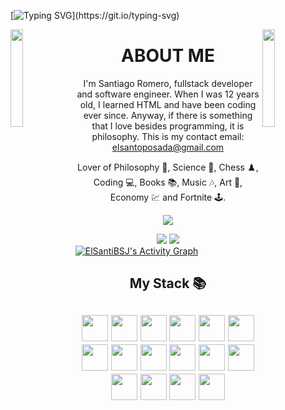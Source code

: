 [![Typing SVG](https://readme-typing-svg.herokuapp.com?duration=3000&color=F7315E&center=true&lines=Welcome+to+ElSantiBSJ's+profile!)](https://git.io/typing-svg)

<img align='left' src='https://user-images.githubusercontent.com/93671645/174114834-bfaa91a6-c632-43b0-b77c-8c5c4cee565a.gif' width='20%'>  
<img align='right' src='https://user-images.githubusercontent.com/93671645/174115008-9dd2595e-d9f5-4f8b-83b9-c7c57060dc3e.gif' width='20%'>  

<center>

# ABOUT ME
I'm Santiago Romero, fullstack developer and software engineer. When I was 12 years old, I learned HTML and have been coding ever since. Anyway, if there is something that I love besides programming, it is philosophy. 
This is my contact email: elsantoposada@gmail.com

Lover of Philosophy 🧠, Science 🔭, Chess ♟️, Coding 💻, Books 📚, Music 🎶, Art 🎨, Economy 💹 and Fortnite 🕹️.

![](https://komarev.com/ghpvc/?username=elsantibsj&color=green)
    
</center>

<div align="center">
<img src="https://github-readme-stats.vercel.app/api/top-langs/?username=elsantibsj&theme=tokyonight&layout=compact"/>
<img src="https://github-readme-stats.vercel.app/api?username=elsantibsj&theme=tokyonight&count_private=true&show_icons=true&hide_title=true&hide=stars" />
</div>
    
<div>
    <a href="#"><img alt="ElSantiBSJ's Activity Graph" src="https://activity-graph.herokuapp.com/graph?username=elsantibsj&custom_title=Santiago%20Romero%27s%20Contribution%20Graph&bg_color=0D1117&color=5ce1e6&line=FFFFFF&point=5ce1e6&hide_border=true" /></a>
<div> 
    
<h2 align="center">My Stack 📚<h2>
    
<div align="center">
  <img src='https://cdn.worldvectorlogo.com/logos/html-1.svg' height='42px'/>
  <img src='https://upload.wikimedia.org/wikipedia/commons/thumb/6/62/CSS3_logo.svg/800px-CSS3_logo.svg.png' height='42px'/>
  <img src='https://upload.wikimedia.org/wikipedia/commons/thumb/9/99/Unofficial_JavaScript_logo_2.svg/2048px-Unofficial_JavaScript_logo_2.svg.png' height='42px'/>
  <img src='http://siliconangle.com/files/2013/09/mariadb-logo.png' height='42px'/>
  <img src='https://pngimg.com/uploads/mysql/mysql_PNG23.png' height='42px'/>
  <img src='https://seeklogo.com/images/N/nodejs-logo-FBE122E377-seeklogo.com.png' height='42px'/>
  <img src='https://encrypted-tbn0.gstatic.com/images?q=tbn:ANd9GcRNkl5wNnPqbgcxJE8aH3zyeEEZ91NIy37YZ4wrL8icHbJ09-mr5x90SsAeaWcmBqyH3xc&usqp=CAU' height='42px'/>
  <img src='https://upload.wikimedia.org/wikipedia/commons/thumb/c/c3/Python-logo-notext.svg/1024px-Python-logo-notext.svg.png' height='42px'/>
  <img src='https://brandslogos.com/wp-content/uploads/thumbs/django-logo-vector.svg' height='42px'/>
  <img src='https://upload.wikimedia.org/wikipedia/commons/thumb/b/b2/Bootstrap_logo.svg/512px-Bootstrap_logo.svg.png' height='42px'/>
  <img src='https://uploads-ssl.webflow.com/5f27d696e6643b1b55669016/5fb27248bc116f8d01e9bd7a_5ead914ca0d3e4fdd060ac13_mongodb-plain-wordmark.png' height='42px'/>
  <img src='https://upload.wikimedia.org/wikipedia/commons/thumb/4/47/React.svg/800px-React.svg.png' height='42px'/>
  <img src='https://artisan.ford.com/static/media/express.74e59e384af726d61da3.png' height='42px'/>
  <img src='https://upload.wikimedia.org/wikipedia/commons/thumb/2/27/PHP-logo.svg/2560px-PHP-logo.svg.png' height='42px'/>
  <img src='https://upload.wikimedia.org/wikipedia/commons/thumb/4/4b/Bash_Logo_Colored.svg/1200px-Bash_Logo_Colored.svg.png' height='42px'/>
  <img src='https://upload.wikimedia.org/wikipedia/commons/thumb/4/4c/Typescript_logo_2020.svg/1024px-Typescript_logo_2020.svg.png' height='42px'/>
</div>
    
 
